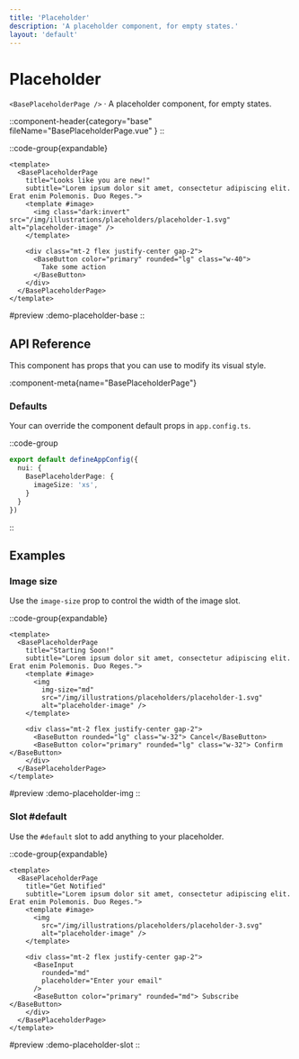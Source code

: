 ```yaml
---
title: 'Placeholder'
description: 'A placeholder component, for empty states.'
layout: 'default'
---
```


# Placeholder

`<BasePlaceholderPage />` · A placeholder component, for empty states.

::component-header{category="base" fileName="BasePlaceholderPage.vue" }
::

::code-group{expandable}

```vue [DemoPlaceholderBase.vue]
<template>
  <BasePlaceholderPage 
    title="Looks like you are new!" 
    subtitle="Lorem ipsum dolor sit amet, consectetur adipiscing elit. Erat enim Polemonis. Duo Reges.">
    <template #image>
      <img class="dark:invert" src="/img/illustrations/placeholders/placeholder-1.svg" alt="placeholder-image" />
    </template>

    <div class="mt-2 flex justify-center gap-2">
      <BaseButton color="primary" rounded="lg" class="w-40"> 
        Take some action 
      </BaseButton>
    </div>
  </BasePlaceholderPage>
</template>
```

#preview
:demo-placeholder-base
::


## API Reference

This component has props that you can use to modify its visual style.

:component-meta{name="BasePlaceholderPage"}

### Defaults

Your can override the component default props in `app.config.ts`.

::code-group

```ts [app.config.ts]
export default defineAppConfig({
  nui: {
    BasePlaceholderPage: {
      imageSize: 'xs',
    }
  }
})
```
::

## Examples

### Image size

Use the `image-size` prop to control the width of the image slot.

::code-group{expandable}

```vue [DemoPlaceholderImg.vue]
<template>
  <BasePlaceholderPage 
    title="Starting Soon!" 
    subtitle="Lorem ipsum dolor sit amet, consectetur adipiscing elit. Erat enim Polemonis. Duo Reges.">
    <template #image>
      <img 
        img-size="md"
        src="/img/illustrations/placeholders/placeholder-1.svg" 
        alt="placeholder-image" />
    </template>

    <div class="mt-2 flex justify-center gap-2">
      <BaseButton rounded="lg" class="w-32"> Cancel</BaseButton>
      <BaseButton color="primary" rounded="lg" class="w-32"> Confirm </BaseButton>
    </div>
  </BasePlaceholderPage>
</template>
```

#preview
:demo-placeholder-img
::

### Slot #default

Use the `#default` slot to add anything to your placeholder.

::code-group{expandable}

```vue [DemoPlaceholderSlot.vue]
<template>
  <BasePlaceholderPage 
    title="Get Notified" 
    subtitle="Lorem ipsum dolor sit amet, consectetur adipiscing elit. Erat enim Polemonis. Duo Reges.">
    <template #image>
      <img 
        src="/img/illustrations/placeholders/placeholder-3.svg" 
        alt="placeholder-image" />
    </template>

    <div class="mt-2 flex justify-center gap-2">
      <BaseInput
        rounded="md"
        placeholder="Enter your email"
      />
      <BaseButton color="primary" rounded="md"> Subscribe </BaseButton>
    </div>
  </BasePlaceholderPage>
</template>
```

#preview
:demo-placeholder-slot
::